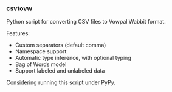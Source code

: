 ### csvtovw

Python script for converting CSV files to Vowpal Wabbit format.

Features:
- Custom separators (default comma)
- Namespace support
- Automatic type inference, with optional typing
- Bag of Words model
- Support labeled and unlabeled data

Considering running this script under PyPy.
